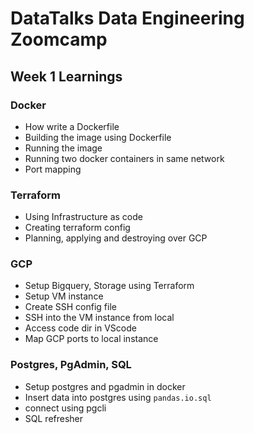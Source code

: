 # DataTalks Data Engineering Zoomcamp

## Week 1 Learnings

### Docker 
- How write a Dockerfile
- Building the image using Dockerfile
- Running the image 
- Running two docker containers in same network
- Port mapping

### Terraform
- Using Infrastructure as code
- Creating terraform config
- Planning, applying and destroying over GCP

### GCP
- Setup Bigquery, Storage using Terraform
- Setup VM instance
- Create SSH config file
- SSH into the VM instance from local
- Access code dir in VScode
- Map GCP ports to local instance

### Postgres, PgAdmin, SQL
- Setup postgres and pgadmin in docker
- Insert data into postgres using `pandas.io.sql`
- connect using pgcli
- SQL refresher